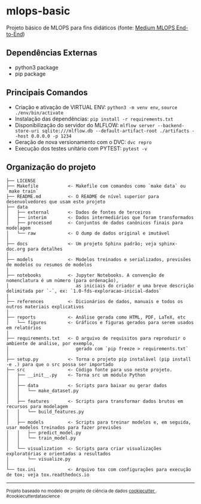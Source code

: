 mlops-basic
==============================

Projeto básico de MLOPS para fins didáticos (fonte: [Medium MLOPS End-to-End](https://medium.com/@shanakachathuranga/end-to-end-machine-learning-pipeline-with-mlops-tools-mlflow-dvc-flask-heroku-evidentlyai-github-c38b5233778c))

Dependências Externas
----------
- python3 package
- pip package

Principais Comandos
-----------
- Criação e ativação de VIRTUAL ENV: `python3 -m venv env`, `source ./env/bin/activate`
- Instalação das dependências: `pip install -r requirements.txt`
- Disponibilização do servidor do MLFLOW: `mlflow server --backend-store-uri sqlite:///mlflow.db --default-artifact-root ./artifacts --host 0.0.0.0 -p 1234`
- Geração de nova versionamento com o DVC: `dvc repro`
- Execução dos testes unitário com PYTEST: `pytest -v`

Organização do projeto
------------

    ├── LICENSE
    ├── Makefile           <- Makefile com comandos como `make data` ou `make train`
    ├── README.md          <- O README de nível superior para desenvolvedores que usam este projeto
    ├── data
    │   ├── external       <- Dados de fontes de terceiros
    │   ├── interim        <- Dados intermediários que foram transformados
    │   ├── processed      <- Conjuntos de dados canônicos finais para modelagem
    │   └── raw            <- O dump de dados original e imutável
    │
    ├── docs               <- Um projeto Sphinx padrão; veja sphinx-doc.org para detalhes
    │
    ├── models             <- Modelos treinados e serializados, previsões de modelos ou resumos de modelos
    │
    ├── notebooks          <- Jupyter Notebooks. A convenção de nomenclatura é um número (para ordenação),
    │                         as iniciais do criador e uma breve descrição delimitada por `-`, ex: `1.0-fds-exploracao-inicial-dados`
    │
    ├── references         <- Dicionários de dados, manuais e todos os outros materiais explicativos
    │
    ├── reports            <- Análise gerada como HTML, PDF, LaTeX, etc
    │   └── figures        <- Gráficos e figuras gerados para serem usados ​​em relatórios
    │
    ├── requirements.txt   <- O arquivo de requisitos para reproduzir o ambiente de análise, por exemplo,
    │                         gerado com `pip freeze > requirements.txt`
    │
    ├── setup.py           <- Torna o projeto pip instalável (pip install -e .) para que o src possa ser importado
    ├── src                <- Código fonte para uso neste projeto.
    │   ├── __init__.py    <- Torna src um módulo Python
    │   │
    │   ├── data           <- Scripts para baixar ou gerar dados
    │   │   └── make_dataset.py
    │   │
    │   ├── features       <- Scripts para transformar dados brutos em recursos para modelagem
    │   │   └── build_features.py
    │   │
    │   ├── models         <- Scripts para treinar modelos e, em seguida, usar modelos treinados para fazer previsões
    │   │   ├── predict_model.py
    │   │   └── train_model.py
    │   │
    │   └── visualization  <- Scripts para criar visualizações exploratórias e orientadas a resultados
    │       └── visualize.py
    │
    └── tox.ini            <- Arquivo tox com configurações para execução de tox; veja tox.readthedocs.io


--------

<p><small>Projeto baseado no modelo de projeto de ciência de dados <a target="_blank" href="https://drivendata.github.io/cookiecutter-data-science/">cookiecutter </a>. #cookiecutterdatascience</small></p>
